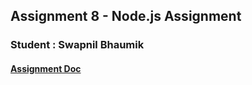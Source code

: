 ## Assignment 8 - Node.js Assignment
### Student : Swapnil Bhaumik

#### [Assignment Doc](https://docs.google.com/document/d/1AnqiOSQadQREVN2u0XnfLjURFYHAKF_Wj2xNiy0ind8/edit)
